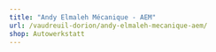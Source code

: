 ```yaml
---
title: "Andy Elmaleh Mécanique - AEM"
url: /vaudreuil-dorion/andy-elmaleh-mecanique-aem/
shop: Autowerkstatt
---
```

